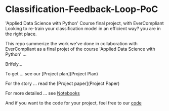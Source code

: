 # Classification-Feedback-Loop-PoC
'Applied Data Science with Python' Course final project,  with EverCompliant
Looking to re-train your classification model in an efficient way? you are in the right place.

This repo summerize the work we've done in collaboration with EverCompliant as a final projet of the course 'Applied Data Science with Python' ...

Brifely...

To get ... see our [Project plan](Project Plan)

For the story ... read the [Project paper](Project Paper)

For more detailed ... see [Notebooks](Notebooks/README.rm)

And if you want to the code for your project, feel free to our [code](code/README.rm)
